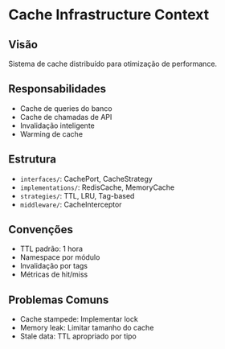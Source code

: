 # Cache Infrastructure Context

## Visão
Sistema de cache distribuído para otimização de performance.

## Responsabilidades
- Cache de queries do banco
- Cache de chamadas de API
- Invalidação inteligente
- Warming de cache

## Estrutura
- `interfaces/`: CachePort, CacheStrategy
- `implementations/`: RedisCache, MemoryCache
- `strategies/`: TTL, LRU, Tag-based
- `middleware/`: CacheInterceptor

## Convenções
- TTL padrão: 1 hora
- Namespace por módulo
- Invalidação por tags
- Métricas de hit/miss

## Problemas Comuns
- Cache stampede: Implementar lock
- Memory leak: Limitar tamanho do cache
- Stale data: TTL apropriado por tipo